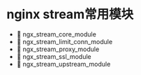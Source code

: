 # nginx stream常用模块

* 📄 ngx_stream_core_module
* 📄 ngx_stream_limit_conn_module
* 📄 ngx_stream_proxy_module
* 📄 ngx_stream_ssl_module
* 📄 ngx_stream_upstream_module

　　‍
